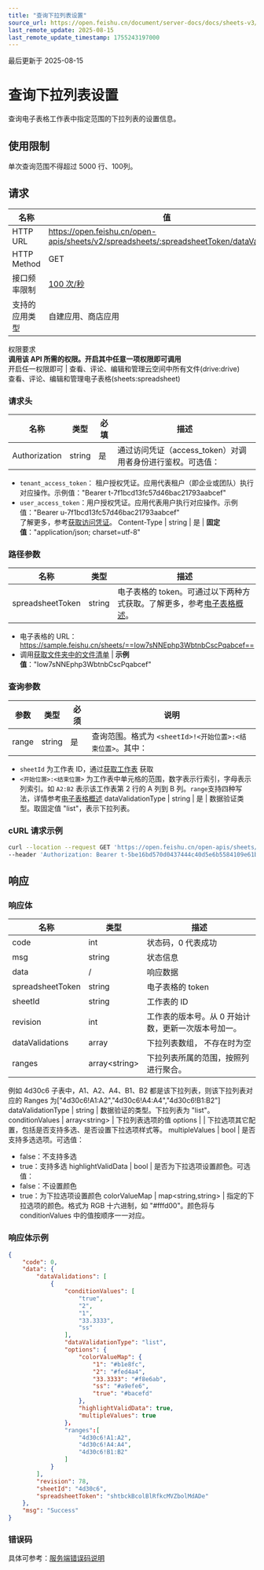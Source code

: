 ```yaml
---
title: "查询下拉列表设置"
source_url: https://open.feishu.cn/document/server-docs/docs/sheets-v3/datavalidation/query-datavalidation
last_remote_update: 2025-08-15
last_remote_update_timestamp: 1755243197000
---
```

最后更新于 2025-08-15

# 查询下拉列表设置

查询电子表格工作表中指定范围的下拉列表的设置信息。

## 使用限制

单次查询范围不得超过 5000 行、100列。

## 请求
名称 | 值
---|---
HTTP URL | https://open.feishu.cn/open-apis/sheets/v2/spreadsheets/:spreadsheetToken/dataValidation
HTTP Method | GET
接口频率限制 | [100 次/秒](https://open.feishu.cn/document/ukTMukTMukTM/uUzN04SN3QjL1cDN)
支持的应用类型 | 自建应用、商店应用
权限要求  
 **调用该 API 所需的权限。开启其中任意一项权限即可调用**  
开启任一权限即可 | 查看、评论、编辑和管理云空间中所有文件(drive:drive)  
查看、评论、编辑和管理电子表格(sheets:spreadsheet)

### 请求头

名称 | 类型 | 必填 | 描述
--- | --- | --- | ---
Authorization | string | 是 | 通过访问凭证（access_token）对调用者身份进行鉴权。可选值：  
- `tenant_access_token`：	租户授权凭证。应用代表租户（即企业或团队）执行对应操作。示例值："Bearer t-7f1bcd13fc57d46bac21793aabcef"  
- `user_access_token`：用户授权凭证。应用代表用户执行对应操作。示例值："Bearer u-7f1bcd13fc57d46bac21793aabcef"  
了解更多，参考[获取访问凭证](https://open.feishu.cn/document/ukTMukTMukTM/uMTNz4yM1MjLzUzM)。
Content-Type | string | 是 | **固定值**："application/json; charset=utf-8"

### 路径参数

名称 | 类型 | 描述
--- | --- | ---
spreadsheetToken | string | 电子表格的 token。可通过以下两种方式获取。了解更多，参考[电子表格概述](https://open.feishu.cn/document/ukTMukTMukTM/uATMzUjLwEzM14CMxMTN/overview)。  
-  电子表格的 URL：https://sample.feishu.cn/sheets/==Iow7sNNEphp3WbtnbCscPqabcef==  
- 调用[获取文件夹中的文件清单](https://open.feishu.cn/document/uAjLw4CM/ukTMukTMukTM/reference/drive-v1/file/list) | **示例值**："Iow7sNNEphp3WbtnbCscPqabcef"

### 查询参数

参数 | 类型 | 必须 | 说明
--- | --- | --- | ---
range | string | 是 | 查询范围。格式为 `<sheetId>!<开始位置>:<结束位置>`。其中：  
- `sheetId` 为工作表 ID，通过[获取工作表](https://open.feishu.cn/document/ukTMukTMukTM/uUDN04SN0QjL1QDN/sheets-v3/spreadsheet-sheet/query) 获取  
- `<开始位置>:<结束位置>` 为工作表中单元格的范围，数字表示行索引，字母表示列索引。如 `A2:B2` 表示该工作表第 2 行的 A 列到 B 列。`range`支持四种写法，详情参考[电子表格概述](https://open.feishu.cn/document/ukTMukTMukTM/uATMzUjLwEzM14CMxMTN/overview)
dataValidationType | string | 是 | 数据验证类型。取固定值 "list"，表示下拉列表。

###  cURL 请求示例
```bash
curl --location --request GET 'https://open.feishu.cn/open-apis/sheets/v2/spreadsheets/shtcngNygNfuqhxTBf588jwgWbJ/dataValidation?&range=BzY8T5!A2:A100' \
--header 'Authorization: Bearer t-5be16bd570d0437444c40d5e6b5584109e61b0b1' \
```

## 响应

### 响应体

名称 | 类型 | 描述
--- | --- | ---
code | int | 状态码，0 代表成功
msg | string | 状态信息
data | / | 响应数据
spreadsheetToken | string | 电子表格的 token
sheetId | string | 工作表的 ID
revision | int | 工作表的版本号。从 0 开始计数，更新一次版本号加一。
dataValidations | array | 下拉列表数组， 不存在时为空
ranges | array&lt;string&gt; | 下拉列表所属的范围，按照列进行聚合。  
例如 4d30c6 子表中，A1、A2、A4、B1、B2 都是该下拉列表，则该下拉列表对应的 Ranges 为["4d30c6!A1:A2","4d30c6!A4:A4","4d30c6!B1:B2"]
dataValidationType | string | 数据验证的类型。下拉列表为 "list"。
conditionValues | array&lt;string&gt; | 下拉列表选项的值
options | <md-text type="field-type"></md-text> | 下拉选项其它配置，包括是否支持多选、是否设置下拉选项样式等。
multipleValues | bool | 是否支持多选选项。可选值：  
- false：不支持多选  
- true：支持多选
highlightValidData | bool | 是否为下拉选项设置颜色。可选值：  
- false：不设置颜色  
- true：为下拉选项设置颜色
colorValueMap | map&lt;string,string&gt; | 指定的下拉选项的颜色。格式为 RGB 十六进制，如 "#fffd00"。颜色将与 conditionValues 中的值按顺序一一对应。

### 响应体示例

```json
{
    "code": 0,
    "data": {
        "dataValidations": [
            {
                "conditionValues": [
                    "true",
                    "2",
                    "1",
                    "33.3333",
                    "ss"
                ],
                "dataValidationType": "list",
                "options": {
                    "colorValueMap": {
                        "1": "#b1e8fc",
                        "2": "#fed4a4",
                        "33.3333": "#f8e6ab",
                        "ss": "#a9efe6",
                        "true": "#bacefd"
                    },
                    "highlightValidData": true,
                    "multipleValues": true
                }，
        		"ranges":[
        			"4d30c6!A1:A2",
        			"4d30c6!A4:A4",
        			"4d30c6!B1:B2"
        		]
            }
        ],
        "revision": 78,
        "sheetId": "4d30c6",
        "spreadsheetToken": "shtbckBcolBlRfkcMVZbolMdADe"
    },
    "msg": "Success"
}
```  

### 错误码

具体可参考：[服务端错误码说明](https://open.feishu.cn/document/ukTMukTMukTM/ugjM14COyUjL4ITN)
